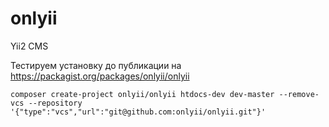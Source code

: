 # onlyii
Yii2 CMS

Тестируем установку до публикации на https://packagist.org/packages/onlyii/onlyii

`composer create-project onlyii/onlyii htdocs-dev dev-master --remove-vcs --repository '{"type":"vcs","url":"git@github.com:onlyii/onlyii.git"}'`

